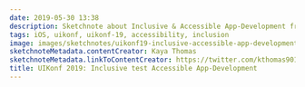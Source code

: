 ```yaml
---
date: 2019-05-30 13:38
description: Sketchnote about Inclusive & Accessible App-Development from UIKonf 2019
tags: iOS, uikonf, uikonf-19, accessibility, inclusion
image: images/sketchnotes/uikonf19-inclusive-accessible-app-development-small.jpg
sketchnoteMetadata.contentCreator: Kaya Thomas
sketchnoteMetadata.linkToContentCreator: https://twitter.com/kthomas901
title: UIKonf 2019: Inclusive test Accessible App-Development
---
```

